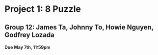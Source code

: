 # Project 1: 8 Puzzle
## Group 12: James Ta, Johnny To, Howie Nguyen, Godfrey Lozada
#### Due May 7th, 11:59pm
